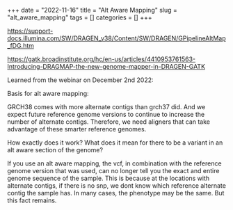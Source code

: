 +++ 
date = "2022-11-16"
title = "Alt Aware Mapping"
slug = "alt_aware_mapping"
tags = []
categories = []
+++

https://support-docs.illumina.com/SW/DRAGEN_v38/Content/SW/DRAGEN/GPipelineAltMap_fDG.htm

https://gatk.broadinstitute.org/hc/en-us/articles/4410953761563-Introducing-DRAGMAP-the-new-genome-mapper-in-DRAGEN-GATK

Learned from the webinar on December 2nd 2022:




Basis for alt aware mapping:

GRCH38 comes with more alternate contigs than grch37 did. And we expect future reference genome versions to continue to increase the number of alternate contigs. Therefore, we need aligners that can take advantage of these smarter reference genomes.

How exactly does it work? What does it mean for there to be a variant in an alt aware section of the genome?

If you use an alt aware mapping, the vcf, in combination with the reference genome version that was used, can no longer tell you the exact and entire genome sequence of the sample. This is because at the locations with alternate contigs, if there is no snp, we dont know which reference alternate contig the sample has. In many cases, the phenotype may be the same. But this fact remains.
